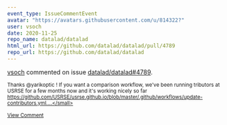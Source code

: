 ```yaml
---
event_type: IssueCommentEvent
avatar: "https://avatars.githubusercontent.com/u/814322?"
user: vsoch
date: 2020-11-25
repo_name: datalad/datalad
html_url: https://github.com/datalad/datalad/pull/4789
repo_url: https://github.com/datalad/datalad
---
```


<a href='https://github.com/vsoch' target='_blank'>vsoch</a> commented on issue <a href='https://github.com/datalad/datalad/pull/4789' target='_blank'>datalad/datalad#4789</a>.

<small>Thanks @yarikoptic ! If you want a comparison workflow, we've been running tributors at USRSE for a few months now and it's working nicely so far https://github.com/USRSE/usrse.github.io/blob/master/.github/workflows/update-contributors.yml....</small>

<a href='https://github.com/datalad/datalad/pull/4789' target='_blank'>View Comment</a>